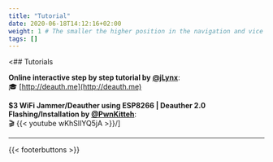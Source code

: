 ```yaml
---
title: "Tutorial"
date: 2020-06-18T14:12:16+02:00
weight: 1 # The smaller the higher position in the navigation and vice versa
tags: []
---
```

<## Tutorials

**Online interactive step by step tutorial by [@jLynx](http://github.com/jLynx)**:  
🎓 [http://deauth.me](http://deauth.me)  

**$3 WiFi Jammer/Deauther using ESP8266 | Deauther 2.0 Flashing/Installation  by [@PwnKitteh](https://github.com/PwnKitteh)**:  
🎬 {{< youtube wKhSlIYQ5jA >}}/]

---

{{< footerbuttons >}}
